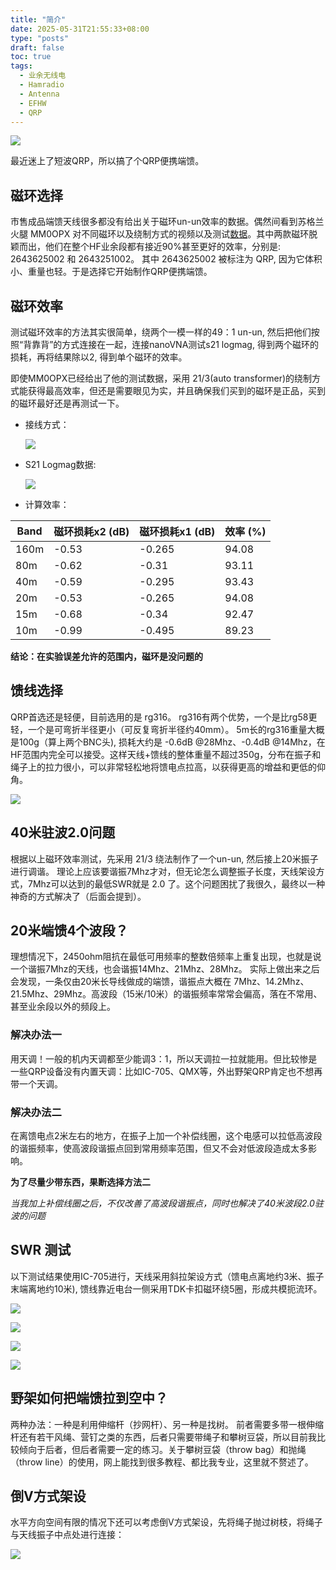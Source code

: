 ```yaml
---
title: "简介"
date: 2025-05-31T21:55:33+08:00
type: "posts"
draft: false
toc: true
tags:
  - 业余无线电
  - Hamradio
  - Antenna
  - EFHW
  - QRP
---
```



![](images/field-test.jpg)

最近迷上了短波QRP，所以搞了个QRP便携端馈。

## 磁环选择

市售成品端馈天线很多都没有给出关于磁环un-un效率的数据。偶然间看到苏格兰火腿 MM0OPX 对不同磁环以及绕制方式的视频以及测试[数据](https://docs.google.com/spreadsheets/d/1OCBE5aVc_kkPXRaPDy-xGL7LLEAjUilN/edit?gid=747802978#gid=747802978)。其中两款磁环脱颖而出，他们在整个HF业余段都有接近90%甚至更好的效率，分别是: 2643625002 和 2643251002。 其中 2643625002 被标注为 QRP, 因为它体积小、重量也轻。于是选择它开始制作QRP便携端馈。

## 磁环效率

测试磁环效率的方法其实很简单，绕两个一模一样的49：1 un-un, 然后把他们按照“背靠背”的方式连接在一起，连接nanoVNA测试s21 logmag, 得到两个磁环的损耗，再将结果除以2, 得到单个磁环的效率。

即使MM0OPX已经给出了他的测试数据，采用 21/3(auto transformer)的绕制方式能获得最高效率，但还是需要眼见为实，并且确保我们买到的磁环是正品，买到的磁环最好还是再测试一下。

- 接线方式：

  ![](images/back2back-wireing.jpg)


- S21 Logmag数据:

  ![](images/LOGMAG.BMP)

- 计算效率：

| Band | 磁环损耗x2 (dB) | 磁环损耗x1 (dB) | 效率 (%) |
|------|----------------|---------------|----------|
| 160m | -0.53 | -0.265 | 94.08 |
| 80m | -0.62 | -0.31 | 93.11 |
| 40m | -0.59 | -0.295 | 93.43 |
| 20m | -0.53 | -0.265 | 94.08 |
| 15m | -0.68 | -0.34 | 92.47 |
| 10m | -0.99 | -0.495 | 89.23 |

__结论：在实验误差允许的范围内，磁环是没问题的__


## 馈线选择

QRP首选还是轻便，目前选用的是 rg316。 rg316有两个优势，一个是比rg58更轻，一个是可弯折半径更小（可反复弯折半径约40mm）。
5m长的rg316重量大概是100g（算上两个BNC头), 损耗大约是 -0.6dB @28Mhz、-0.4dB @14Mhz，在HF范围内完全可以接受。这样天线+馈线的整体重量不超过350g，分布在振子和绳子上的拉力很小，可以非常轻松地将馈电点拉高，以获得更高的增益和更低的仰角。

![](images/weight.jpg)

## 40米驻波2.0问题

根据以上磁环效率测试，先采用 21/3 绕法制作了一个un-un, 然后接上20米振子进行调谐。 理论上应该要谐振7Mhz才对，但无论怎么调整振子长度，天线架设方式，7Mhz可以达到的最低SWR就是 2.0 了。这个问题困扰了我很久，最终以一种神奇的方式解决了（后面会提到）。

## 20米端馈4个波段？

理想情况下，2450ohm阻抗在最低可用频率的整数倍频率上重复出现，也就是说一个谐振7Mhz的天线，也会谐振14Mhz、21Mhz、28Mhz。
实际上做出来之后会发现，一条仅由20米长导线做成的端馈，谐振点大概在 7Mhz、14.2Mhz、21.5Mhz、29Mhz。高波段（15米/10米）的谐振频率常常会偏高，落在不常用、甚至业余段以外的频段上。

### 解决办法一

用天调！一般的机内天调都至少能调3：1，所以天调拉一拉就能用。但比较惨是一些QRP设备没有内置天调：比如IC-705、QMX等，外出野架QRP肯定也不想再带一个天调。
 
### 解决办法二

在离馈电点2米左右的地方，在振子上加一个补偿线圈，这个电感可以拉低高波段的谐振频率，使高波段谐振点回到常用频率范围，但又不会对低波段造成太多影响。

__为了尽量少带东西，果断选择方法二__

_当我加上补偿线圈之后，不仅改善了高波段谐振点，同时也解决了40米波段2.0驻波的问题_

## SWR 测试

以下测试结果使用IC-705进行，天线采用斜拉架设方式（馈电点离地约3米、振子末端离地约10米), 馈线靠近电台一侧采用TDK卡扣磁环绕5圈，形成共模扼流环。

![](images/swr-40.png)

![](images/swr-20.png)

![](images/swr-15.png)

![](images/swr-10.png)

## 野架如何把端馈拉到空中？

两种办法：一种是利用伸缩杆（抄网杆）、另一种是找树。 前者需要多带一根伸缩杆还有若干风绳、营钉之类的东西，后者只需要带绳子和攀树豆袋，所以目前我比较倾向于后者，但后者需要一定的练习。关于攀树豆袋（throw bag）和抛绳（throw line）的使用，网上能找到很多教程、都比我专业，这里就不赘述了。


## 倒V方式架设

水平方向空间有限的情况下还可以考虑倒V方式架设，先将绳子抛过树枝，将绳子与天线振子中点处进行连接：

![](images/inverted-v.jpg)
